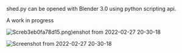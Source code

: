 shed.py can be opened with Blender 3.0 using python scripting api.

A work in progress

![Screb3eb0fa78d15.png)enshot from 2022-02-27 20-30-18](https://user-images.githubusercontent.com/17167992/155899088-1045b9f6-f603-4e83-a30b-b3eb0fa78d15.png)


![Screenshot from 2022-02-27 20-30-18](https://user-images.githubusercontent.com/17167992/155899191-a54dd52e-ef1b-4396-887f-3e32b0768ed2.png)
